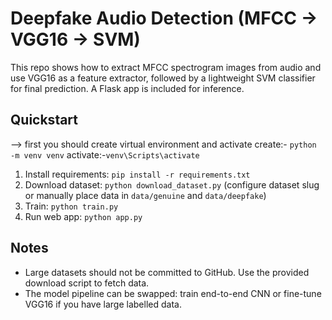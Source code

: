 # Deepfake Audio Detection (MFCC -> VGG16 -> SVM)

This repo shows how to extract MFCC spectrogram images from audio and use VGG16 as a feature extractor, followed by a lightweight SVM classifier for final prediction. A Flask app is included for inference.

## Quickstart
--> first you should create virtual environment and activate
    create:- `python -m venv venv` activate:-`venv\Scripts\activate`
1. Install requirements: `pip install -r requirements.txt`
2. Download dataset: `python download_dataset.py` (configure dataset slug or manually place data in `data/genuine` and `data/deepfake`)
3. Train: `python train.py`
4. Run web app: `python app.py`

## Notes
- Large datasets should not be committed to GitHub. Use the provided download script to fetch data.
- The model pipeline can be swapped: train end-to-end CNN or fine-tune VGG16 if you have large labelled data.
